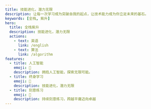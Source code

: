 ```yaml
---
title: 技能进化，潜力无限
description: 让每一次学习成为突破自我的起点，让技术能力成为你立足未来的基石。
keywords: [全栈, 紫升]
hero:
  title: 全栈紫升
  description: 技能进化，潜力无限
  actions:
    - text: 英语
      link: /english
    - text: 算法
      link: /algorithm
features:
  - title: 人工智能
    emoji: 🌈
    description: 拥抱人工智能，探索无限可能。
  - title: 终身学习
    emoji: 💎
    description: 技能进化，潜力无限
  - title: 刻意练习
    emoji: 🚀
    description: 持续刻意练习，跨越平庸迈向卓越
---
```

